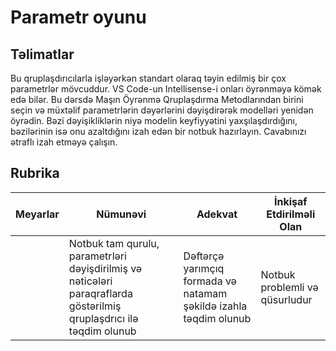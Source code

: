 # Parametr oyunu

## Təlimatlar

Bu qruplaşdırıcılarla işləyərkən standart olaraq təyin edilmiş bir çox parametrlər mövcuddur. VS Code-un Intellisense-i onları öyrənməyə kömək edə bilər. Bu dərsdə Maşın Öyrənmə Qruplaşdırma Metodlarından birini seçin və müxtəlif parametrlərin dəyərlərini dəyişdirərək modelləri yenidən öyrədin. Bəzi dəyişikliklərin niyə modelin keyfiyyətini yaxşılaşdırdığını, bəzilərinin isə onu azaltdığını izah edən bir notbuk hazırlayın. Cavabınızı ətraflı izah etməyə çalışın.

## Rubrika

| Meyarlar | Nümunəvi | Adekvat | İnkişaf Etdirilməli Olan |
| -------- | -------- | ------- | ------------------------ |
|          | Notbuk tam qurulu, parametrləri dəyişdirilmiş və nəticələri paraqraflarda göstərilmiş qruplaşdrıcı ilə təqdim olunub | Dəftərçə yarımçıq formada və natamam şəkildə izahla təqdim olunub | Notbuk problemli və qüsurludur |
